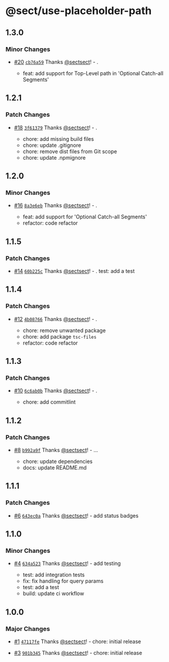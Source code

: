 # @sect/use-placeholder-path

## 1.3.0

### Minor Changes

- [#20](https://github.com/sectsect/use-placeholder-path/pull/20) [`cb76a59`](https://github.com/sectsect/use-placeholder-path/commit/cb76a596b6791e78981b23164ca2f76d13cfd1ca) Thanks [@sectsect](https://github.com/sectsect)! - .

  - feat: add support for Top-Level path in 'Optional Catch-all Segments'

## 1.2.1

### Patch Changes

- [#18](https://github.com/sectsect/use-placeholder-path/pull/18) [`3f61379`](https://github.com/sectsect/use-placeholder-path/commit/3f613796f9da34b57676081806f1649aa8dcf620) Thanks [@sectsect](https://github.com/sectsect)! - .

  - chore: add missing build files
  - chore: update .gitignore
  - chore: remove dist files from Git scope
  - chore: update .npmignore

## 1.2.0

### Minor Changes

- [#16](https://github.com/sectsect/use-placeholder-path/pull/16) [`8a3e6eb`](https://github.com/sectsect/use-placeholder-path/commit/8a3e6eb96742fb164a68ca59a06a8472bab90eb6) Thanks [@sectsect](https://github.com/sectsect)! - .

  - feat: add support for 'Optional Catch-all Segments'
  - refactor: code refactor

## 1.1.5

### Patch Changes

- [#14](https://github.com/sectsect/use-placeholder-path/pull/14) [`60b225c`](https://github.com/sectsect/use-placeholder-path/commit/60b225c126cdb22ac2f714468644f4cdf0406b12) Thanks [@sectsect](https://github.com/sectsect)! - .
  test: add a test

## 1.1.4

### Patch Changes

- [#12](https://github.com/sectsect/use-placeholder-path/pull/12) [`4b08766`](https://github.com/sectsect/use-placeholder-path/commit/4b0876673dcdaba5c04bd3268de1d6571cf3f3c2) Thanks [@sectsect](https://github.com/sectsect)! - .

  - chore: remove unwanted package
  - chore: add package `tsc-files`
  - refactor: code refactor

## 1.1.3

### Patch Changes

- [#10](https://github.com/sectsect/use-placeholder-path/pull/10) [`6c6ab0b`](https://github.com/sectsect/use-placeholder-path/commit/6c6ab0b7e6d6f9c4f682b1d2d92158386805fb30) Thanks [@sectsect](https://github.com/sectsect)! - .

  - chore: add commitlint

## 1.1.2

### Patch Changes

- [#8](https://github.com/sectsect/use-placeholder-path/pull/8) [`b992a9f`](https://github.com/sectsect/use-placeholder-path/commit/b992a9f1f1c1a1212a55dbe9234fcc5dc6b95be2) Thanks [@sectsect](https://github.com/sectsect)! - ...

  - chore: update dependencies
  - docs: update README.md

## 1.1.1

### Patch Changes

- [#6](https://github.com/sectsect/use-placeholder-path/pull/6) [`643ec0a`](https://github.com/sectsect/use-placeholder-path/commit/643ec0ac4f5cdf24298716c8c6244c54145c56cb) Thanks [@sectsect](https://github.com/sectsect)! - add status badges

## 1.1.0

### Minor Changes

- [#4](https://github.com/sectsect/use-placeholder-path/pull/4) [`634a523`](https://github.com/sectsect/use-placeholder-path/commit/634a52384c66231ee31d3db0ac18cc87911d796d) Thanks [@sectsect](https://github.com/sectsect)! - add testing

  - test: add integration tests
  - fix: fix handling for query params
  - test: add a test
  - build: update ci workflow

## 1.0.0

### Major Changes

- [#1](https://github.com/sectsect/use-placeholder-path/pull/1) [`47117fe`](https://github.com/sectsect/use-placeholder-path/commit/47117fe4c40003e3e9606c44bbe2a68b96d0d8d0) Thanks [@sectsect](https://github.com/sectsect)! - chore: initial release

- [#3](https://github.com/sectsect/use-placeholder-path/pull/3) [`901b345`](https://github.com/sectsect/use-placeholder-path/commit/901b345806ba30539d675d2a22fce0e6e7f973fc) Thanks [@sectsect](https://github.com/sectsect)! - chore: initial release
